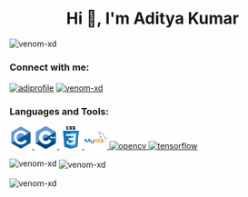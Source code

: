 <h1 align="center">Hi 👋, I'm Aditya Kumar</h1>
<p align="left"> <img src="https://komarev.com/ghpvc/?username=venom-xd&label=Profile%20views&color=0e75b6&style=flat" alt="venom-xd" /> </p>

<h3 align="left">Connect with me:</h3>
<p align="left">
<a href="https://linkedin.com/in/adiprofile" target="blank"><img align="center" src="https://raw.githubusercontent.com/rahuldkjain/github-profile-readme-generator/master/src/images/icons/Social/linked-in-alt.svg" alt="adiprofile" height="30" width="40" /></a>
<a href="https://www.leetcode.com/venom-xd" target="blank"><img align="center" src="https://raw.githubusercontent.com/rahuldkjain/github-profile-readme-generator/master/src/images/icons/Social/leet-code.svg" alt="venom-xd" height="30" width="40" /></a>
</p>

<h3 align="left">Languages and Tools:</h3>
<p align="left"> <a href="https://www.cprogramming.com/" target="_blank" rel="noreferrer"> <img src="https://raw.githubusercontent.com/devicons/devicon/master/icons/c/c-original.svg" alt="c" width="40" height="40"/> </a> <a href="https://www.w3schools.com/cpp/" target="_blank" rel="noreferrer"> <img src="https://raw.githubusercontent.com/devicons/devicon/master/icons/cplusplus/cplusplus-original.svg" alt="cplusplus" width="40" height="40"/> </a> <a href="https://www.w3schools.com/css/" target="_blank" rel="noreferrer"> <img src="https://raw.githubusercontent.com/devicons/devicon/master/icons/css3/css3-original-wordmark.svg" alt="css3" width="40" height="40"/> </a> <a href="https://www.mysql.com/" target="_blank" rel="noreferrer"> <img src="https://raw.githubusercontent.com/devicons/devicon/master/icons/mysql/mysql-original-wordmark.svg" alt="mysql" width="40" height="40"/> </a> <a href="https://opencv.org/" target="_blank" rel="noreferrer"> <img src="https://www.vectorlogo.zone/logos/opencv/opencv-icon.svg" alt="opencv" width="40" height="40"/> </a> <a href="https://www.tensorflow.org" target="_blank" rel="noreferrer"> <img src="https://www.vectorlogo.zone/logos/tensorflow/tensorflow-icon.svg" alt="tensorflow" width="40" height="40"/> </a> </p>

<p><img align="left" src="https://github-readme-stats.vercel.app/api/top-langs?username=venom-xd&show_icons=true&locale=en&layout=compact" alt="venom-xd" /></p>

<p>&nbsp;<img align="center" src="https://github-readme-stats.vercel.app/api?username=venom-xd&show_icons=true&locale=en" alt="venom-xd" /></p>

<p><img align="center" src="https://github-readme-streak-stats.herokuapp.com/?user=venom-xd&" alt="venom-xd" /></p>
